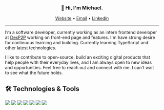 <h3 align="center">👋 Hi, I'm Michael.</h3>

<p align="center">
  <a href="/">Website</a> •
  <a href="adenugbamicke@gmail.com">Email</a> •
  <a href="https://www.linkedin.com/in/adenugbamichael">Linkedin</a>
</p>

---

I’m a software developer, currently working as an intern frontend developer at [DexP2P](https://www.dexp2p.com/) working on front-end page and features. I'm have strong desire for continuous learning and building. Currently learning TypeScript and other latest technologies.

I like to contribute to open-source, build an exciting digital products that help people with their everyday lives, and I am always open to new ideas and
opportunities. Feel free to reach out and connect with me. I can't wait to see what the future holds.

## 🛠️ Technologies & Tools

![](https://img.shields.io/badge/Code-JavaScript-informational?style=flat&color=informational&logo=javascript)
![](https://img.shields.io/badge/Code-React-informational?style=flat&color=informational&logo=react)
![](https://img.shields.io/badge/Code-TypeScript-informational?style=flat&color=informational)
![](https://img.shields.io/badge/Code-EcmaScript-informational?style=flat&color=informational)
![](https://img.shields.io/badge/Code-Node-informational?style=flat&color=informational&logo=node.js)
![](https://img.shields.io/badge/Tool-Webpack-informational?style=flat&color=warning&logo=webpack)
![](https://img.shields.io/badge/Tool-SCSS-informational?style=flat&color=warning&logo=sass)
